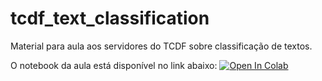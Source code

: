# tcdf_text_classification
Material para aula aos servidores do TCDF sobre classificação de textos.

O notebook da aula está disponível no link abaixo: [![Open In Colab](https://colab.research.google.com/assets/colab-badge.svg)](https://colab.research.google.com/drive/1AJb4lcQXfTfCz3xPuy66Sze0FYcl6nkQ?usp=sharing)
